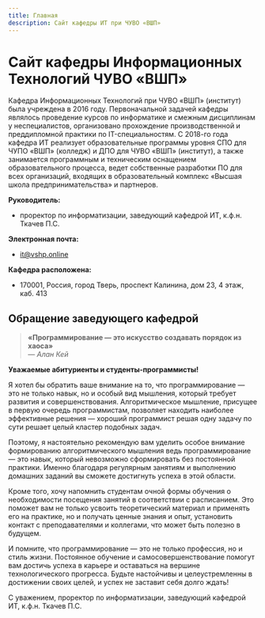 ```yaml
---
title: Главная
description: Сайт кафедры ИТ при ЧУВО «ВШП»
---
```


# Сайт кафедры Информационных Технологий ЧУВО «ВШП»

Кафедра Информационных Технологий при ЧУВО «ВШП» (институт) была учреждена в 2016 году. Первоначальной задачей кафедры являлось проведение курсов по информатике и смежным дисциплинам у неспециалистов, организовано прохождение производственной и преддипломной практики по IT-специальностям. С 2018-го года кафедра ИТ реализует образовательные программы уровня СПО для ЧУПО «ВШП» (колледж) и ДПО для ЧУВО «ВШП» (институт), а также занимается программным и техническим оснащением образовательного процесса, ведет собственные разработки ПО для всех организаций, входящих в образовательный комплекс «Высшая школа предпринимательства» и партнеров.

**Руководитель:**

- проректор по информатизации, заведующий кафедрой ИТ, к.ф.н. Ткачев П.С.

**Электронная почта:**

- it@vshp.online

**Кафедра расположена:**

- 170001, Россия, город Тверь, проспект Калинина, дом 23, 4 этаж, каб. 413

## Обращение заведующего кафедрой

> **«Программирование — это искусство создавать порядок из хаоса»**
> <br> — *Алан Кей*

__Уважаемые абитуриенты и студенты-программисты!__

Я хотел бы обратить ваше внимание на то, что программирование — это не только навык, но и особый вид мышления, который требует развития и совершенствования. Алгоритмическое мышление, присущее в первую очередь программистам, позволяет находить наиболее эффективные решения — хороший программист решая одну задачу по сути решает целый кластер подобных задач.

Поэтому, я настоятельно рекомендую вам уделить особое внимание формированию алгоритмического мышления ведь программирование — это навык, который невозможно сформировать без постоянной практики. Именно благодаря регулярным занятиям и выполнению домашних заданий вы сможете достигнуть успеха в этой области.

Кроме того, хочу напомнить студентам очной формы обучения о необходимости посещения занятий в соответствии с расписанием. Это поможет вам не только усвоить теоретический материал и применять его на практике, но и получать ценные знания и опыт, установить контакт с преподавателями и коллегами, что может быть полезно в будущем.

И помните, что программирование — это не только профессия, но и стиль жизни. Постоянное обучение и самосовершенствование помогут вам достичь успеха в карьере и оставаться на вершине технологического прогресса. Будьте настойчивы и целеустремленны в достижении своих целей, и успех не заставит себя долго ждать!

С уважением, проректор по информатизации, заведующий кафедрой ИТ, к.ф.н. Ткачев П.С.
